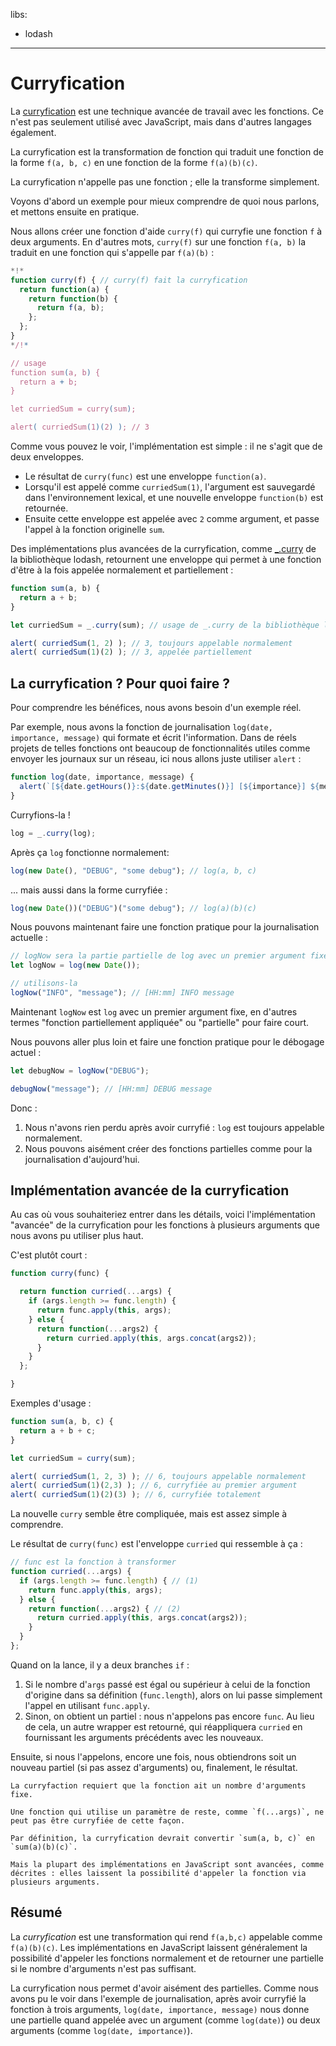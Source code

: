 libs:
  - lodash

---

# Curryfication

La [curryfication](https://fr.wikipedia.org/wiki/Curryfication) est une technique avancée de travail avec les fonctions. Ce n'est pas seulement utilisé avec JavaScript, mais dans d'autres langages également.

La curryfication est la transformation de fonction qui traduit une fonction de la forme `f(a, b, c)` en une fonction de la forme `f(a)(b)(c)`.

La curryfication n'appelle pas une fonction ; elle la transforme simplement.

Voyons d'abord un exemple pour mieux comprendre de quoi nous parlons, et mettons ensuite en pratique.

Nous allons créer une fonction d'aide `curry(f)` qui curryfie une fonction `f` à deux arguments. En d'autres mots, `curry(f)` sur une fonction `f(a, b)` la traduit en une fonction qui s'appelle par `f(a)(b)` :

```js run
*!*
function curry(f) { // curry(f) fait la curryfication
  return function(a) {
    return function(b) {
      return f(a, b);
    };
  };
}
*/!*

// usage
function sum(a, b) {
  return a + b;
}

let curriedSum = curry(sum);

alert( curriedSum(1)(2) ); // 3
```

Comme vous pouvez le voir, l'implémentation est simple : il ne s'agit que de deux enveloppes.

- Le résultat de `curry(func)` est une enveloppe `function(a)`.
- Lorsqu'il est appelé comme `curriedSum(1)`, l'argument est sauvegardé dans l'environnement lexical, et une nouvelle enveloppe `function(b)` est retournée.
- Ensuite cette enveloppe est appelée avec `2` comme argument, et passe l'appel à la fonction originelle `sum`.

Des implémentations plus avancées de la curryfication, comme [_.curry](https://lodash.com/docs#curry) de la bibliothèque lodash, retournent une enveloppe qui permet à une fonction d'être à la fois appelée normalement et partiellement :

```js run
function sum(a, b) {
  return a + b;
}

let curriedSum = _.curry(sum); // usage de _.curry de la bibliothèque lodash

alert( curriedSum(1, 2) ); // 3, toujours appelable normalement
alert( curriedSum(1)(2) ); // 3, appelée partiellement
```

## La curryfication ? Pour quoi faire ?

Pour comprendre les bénéfices, nous avons besoin d'un exemple réel.

Par exemple, nous avons la fonction de journalisation `log(date, importance, message)` qui formate et écrit l'information. Dans de réels projets de telles fonctions ont beaucoup de fonctionnalités utiles comme envoyer les journaux sur un réseau, ici nous allons juste utiliser `alert` :

```js
function log(date, importance, message) {
  alert(`[${date.getHours()}:${date.getMinutes()}] [${importance}] ${message}`);
}
```

Curryfions-la !

```js
log = _.curry(log);
```

Après ça `log` fonctionne normalement:

```js
log(new Date(), "DEBUG", "some debug"); // log(a, b, c)
```

... mais aussi dans la forme curryfiée :

```js
log(new Date())("DEBUG")("some debug"); // log(a)(b)(c)
```

Nous pouvons maintenant faire une fonction pratique pour la journalisation actuelle :

```js
// logNow sera la partie partielle de log avec un premier argument fixe
let logNow = log(new Date());

// utilisons-la
logNow("INFO", "message"); // [HH:mm] INFO message
```

Maintenant `logNow` est `log` avec un premier argument fixe, en d'autres termes "fonction partiellement appliquée" ou "partielle" pour faire court.

Nous pouvons aller plus loin et faire une fonction pratique pour le débogage actuel :

```js
let debugNow = logNow("DEBUG");

debugNow("message"); // [HH:mm] DEBUG message
```

Donc :
1. Nous n'avons rien perdu après avoir curryfié : `log` est toujours appelable normalement.
2. Nous pouvons aisément créer des fonctions partielles comme pour la journalisation d'aujourd'hui.

## Implémentation avancée de la curryfication

Au cas où vous souhaiteriez entrer dans les détails, voici l'implémentation "avancée" de la curryfication pour les fonctions à plusieurs arguments que nous avons pu utiliser plus haut.

C'est plutôt court :

```js
function curry(func) {

  return function curried(...args) {
    if (args.length >= func.length) {
      return func.apply(this, args);
    } else {
      return function(...args2) {
        return curried.apply(this, args.concat(args2));
      }
    }
  };

}
```

Exemples d'usage :

```js
function sum(a, b, c) {
  return a + b + c;
}

let curriedSum = curry(sum);

alert( curriedSum(1, 2, 3) ); // 6, toujours appelable normalement
alert( curriedSum(1)(2,3) ); // 6, curryfiée au premier argument
alert( curriedSum(1)(2)(3) ); // 6, curryfiée totalement
```

La nouvelle `curry` semble être compliquée, mais est assez simple à comprendre.

Le résultat de `curry(func)` est l'enveloppe `curried` qui ressemble à ça :

```js
// func est la fonction à transformer
function curried(...args) {
  if (args.length >= func.length) { // (1)
    return func.apply(this, args);
  } else {
    return function(...args2) { // (2)
      return curried.apply(this, args.concat(args2));
    }
  }
};
```

Quand on la lance, il y a deux branches `if` :

1. Si le nombre d'`args` passé est égal ou supérieur à celui de la fonction d'origine dans sa définition (`func.length`), alors on lui passe simplement l'appel en utilisant `func.apply`.
2. Sinon, on obtient un partiel : nous n'appelons pas encore `func`. Au lieu de cela, un autre wrapper est retourné, qui réappliquera `curried` en fournissant les arguments précédents avec les nouveaux.

Ensuite, si nous l'appelons, encore une fois, nous obtiendrons soit un nouveau partiel (si pas assez d'arguments) ou, finalement, le résultat.

```smart header="Fonctions à nombre d'arguments fixe seulement"
La curryfaction requiert que la fonction ait un nombre d'arguments fixe.

Une fonction qui utilise un paramètre de reste, comme `f(...args)`, ne peut pas être curryfiée de cette façon.
```

```smart header="Un peu plus que la curryfication"
Par définition, la curryfication devrait convertir `sum(a, b, c)` en `sum(a)(b)(c)`.

Mais la plupart des implémentations en JavaScript sont avancées, comme décrites : elles laissent la possibilité d'appeler la fonction via plusieurs arguments.
```

## Résumé

La *curryfication* est une transformation qui rend `f(a,b,c)` appelable comme `f(a)(b)(c)`. Les implémentations en JavaScript laissent généralement la possibilité d'appeler les fonctions normalement et de retourner une partielle si le nombre d'arguments n'est pas suffisant.

La curryfication nous permet d'avoir aisément des partielles. Comme nous avons pu le voir dans l'exemple de journalisation, après avoir curryfié la fonction à trois arguments, `log(date, importance, message)` nous donne une partielle quand appelée avec un argument (comme `log(date)`) ou deux arguments (comme `log(date, importance)`).
